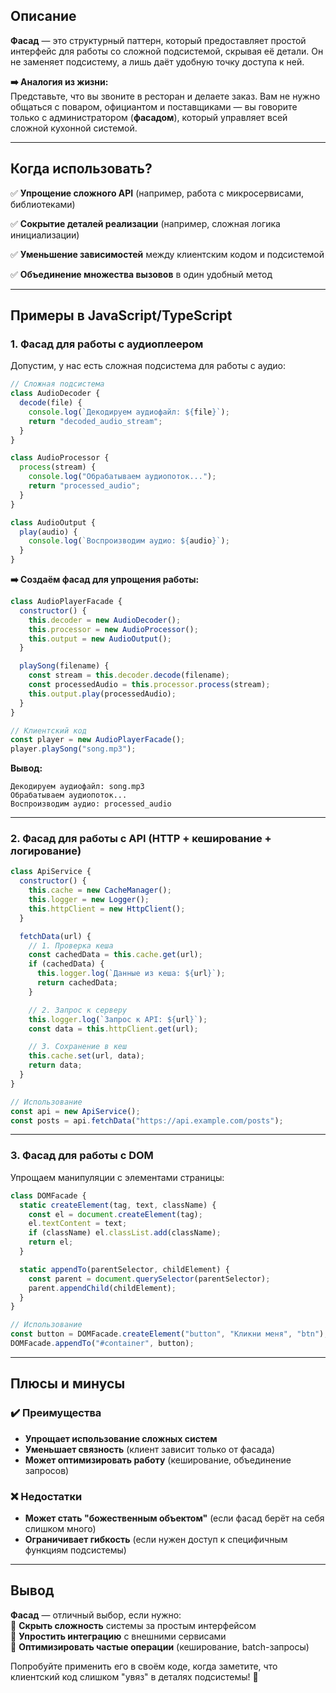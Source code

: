 ## Описание

**Фасад** — это структурный паттерн, который предоставляет простой интерфейс для работы со сложной подсистемой, скрывая её детали. Он не заменяет подсистему, а лишь даёт удобную точку доступа к ней.  

**➡️ Аналогия из жизни:**  
Представьте, что вы звоните в ресторан и делаете заказ. Вам не нужно общаться с поваром, официантом и поставщиками — вы говорите только с администратором (**фасадом**), который управляет всей сложной кухонной системой.

---
## Когда использовать?  

✅ **Упрощение сложного API** (например, работа с микросервисами, библиотеками) 
 
✅ **Сокрытие деталей реализации** (например, сложная логика инициализации)  

✅ **Уменьшение зависимостей** между клиентским кодом и подсистемой  

✅ **Объединение множества вызовов** в один удобный метод  

---
## Примеры в JavaScript/TypeScript

### 1. Фасад для работы с аудиоплеером

Допустим, у нас есть сложная подсистема для работы с аудио:

```javascript
// Сложная подсистема
class AudioDecoder {
  decode(file) {
    console.log(`Декодируем аудиофайл: ${file}`);
    return "decoded_audio_stream";
  }
}

class AudioProcessor {
  process(stream) {
    console.log("Обрабатываем аудиопоток...");
    return "processed_audio";
  }
}

class AudioOutput {
  play(audio) {
    console.log(`Воспроизводим аудио: ${audio}`);
  }
}
```

**➡️ Создаём фасад для упрощения работы:**

```javascript
class AudioPlayerFacade {
  constructor() {
    this.decoder = new AudioDecoder();
    this.processor = new AudioProcessor();
    this.output = new AudioOutput();
  }

  playSong(filename) {
    const stream = this.decoder.decode(filename);
    const processedAudio = this.processor.process(stream);
    this.output.play(processedAudio);
  }
}

// Клиентский код
const player = new AudioPlayerFacade();
player.playSong("song.mp3");
```
**Вывод:**
```
Декодируем аудиофайл: song.mp3  
Обрабатываем аудиопоток...  
Воспроизводим аудио: processed_audio  
```

---
### 2. Фасад для работы с API (HTTP + кеширование + логирование) 
```javascript
class ApiService {
  constructor() {
    this.cache = new CacheManager();
    this.logger = new Logger();
    this.httpClient = new HttpClient();
  }

  fetchData(url) {
    // 1. Проверка кеша
    const cachedData = this.cache.get(url);
    if (cachedData) {
      this.logger.log(`Данные из кеша: ${url}`);
      return cachedData;
    }

    // 2. Запрос к серверу
    this.logger.log(`Запрос к API: ${url}`);
    const data = this.httpClient.get(url);

    // 3. Сохранение в кеш
    this.cache.set(url, data);
    return data;
  }
}

// Использование
const api = new ApiService();
const posts = api.fetchData("https://api.example.com/posts");
```

---
### 3. Фасад для работы с DOM 

Упрощаем манипуляции с элементами страницы:

```javascript
class DOMFacade {
  static createElement(tag, text, className) {
    const el = document.createElement(tag);
    el.textContent = text;
    if (className) el.classList.add(className);
    return el;
  }

  static appendTo(parentSelector, childElement) {
    const parent = document.querySelector(parentSelector);
    parent.appendChild(childElement);
  }
}

// Использование
const button = DOMFacade.createElement("button", "Кликни меня", "btn");
DOMFacade.appendTo("#container", button);
```

---
## Плюсы и минусы  

### ✔️ Преимущества  

- **Упрощает использование сложных систем**  
- **Уменьшает связность** (клиент зависит только от фасада)  
- **Может оптимизировать работу** (кеширование, объединение запросов)  

### ❌ Недостатки  

- **Может стать "божественным объектом"** (если фасад берёт на себя слишком много)  
- **Ограничивает гибкость** (если нужен доступ к специфичным функциям подсистемы)  

---
## Вывод

**Фасад** — отличный выбор, если нужно:  
🔹 **Скрыть сложность** системы за простым интерфейсом  
🔹 **Упростить интеграцию** с внешними сервисами  
🔹 **Оптимизировать частые операции** (кеширование, batch-запросы)  

Попробуйте применить его в своём коде, когда заметите, что клиентский код слишком "увяз" в деталях подсистемы! 🚀